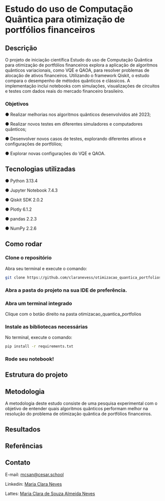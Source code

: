 # Estudo do uso de Computação Quântica para otimização de portfólios financeiros

## Descrição
O projeto de iniciação científica Estudo do uso de Computação Quântica para otimização de portfólios financeiros explora a aplicação de algoritmos quânticos variacionais, como VQE e QAOA, para resolver problemas de alocação de ativos financeiros. Utilizando o framework Qiskit, o estudo compara o desempenho de métodos quânticos e clássicos. A implementação inclui notebooks com simulações, visualizações de circuitos e testes com dados reais do mercado financeiro brasileiro.

### Objetivos
● Realizar melhorias nos algoritmos quânticos desenvolvidos até 2023;

● Realizar novos testes em diferentes simuladores e computadores quânticos;

● Desenvolver novos casos de testes, explorando diferentes ativos e configurações de portfólios;

● Explorar novas configurações do VQE e QAOA.

## Tecnologias utilizadas

● Python 3.13.4

● Jupyter Notebook 7.4.3

● Qiskit SDK 2.0.2

● Plotly 6.1.2

● pandas 2.2.3

● NumPy 2.2.6

## Como rodar
### Clone o repositório
Abra seu terminal e execute o comando:
```bash
git clone https://github.com/claranevess/otimizacao_quantica_portfolios
```
### Abra a pasta do projeto na sua IDE de preferência.
### Abra um terminal integrado
Clique com o botão direito na pasta otimizacao_quantica_portfolios
### Instale as bibliotecas necessárias
No terminal, execute o comando:
```bash
pip install -r requirements.txt
```
### Rode seu notebook!

## Estrutura do projeto

## Metodologia
A metodologia deste estudo consiste de uma pesquisa experimental com o objetivo de entender quais algoritmos quânticos performam melhor na resolução do problema de otimização quântica de portfólios financeiros.

## Resultados

## Referências

## Contato
E-mail: mcsan@cesar.school

Linkedin: [Maria Clara Neves](https://www.linkedin.com/in/claranevess/)

Lattes: [Maria Clara de Souza Almeida Neves](http://lattes.cnpq.br/5953688962353372)

